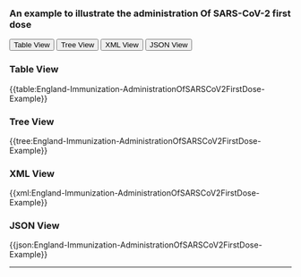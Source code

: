 ### An example to illustrate the administration Of SARS-CoV-2 first dose

<div class="tab">
 <button class="tablinks active" onclick="openTab(event, 'Table View')">Table View</button>
 <button class="tablinks" onclick="openTab(event, 'Tree View')">Tree View</button>
  <button class="tablinks" onclick="openTab(event, 'XML View')">XML View</button>
  <button class="tablinks" onclick="openTab(event, 'JSON View')">JSON View</button>
</div>

<div id="Table View" class="tabcontent" style="display:block">
  <h3>Table View</h3>
{{table:England-Immunization-AdministrationOfSARSCoV2FirstDose-Example}}
</div>
<div id="Tree View" class="tabcontent">
  <h3>Tree View</h3>
{{tree:England-Immunization-AdministrationOfSARSCoV2FirstDose-Example}}
</div>
<div id="XML View" class="tabcontent">
  <h3>XML View</h3>
{{xml:England-Immunization-AdministrationOfSARSCoV2FirstDose-Example}}
</div>
<div id="JSON View" class="tabcontent">
  <h3>JSON View</h3>
{{json:England-Immunization-AdministrationOfSARSCoV2FirstDose-Example}}
</div>

---